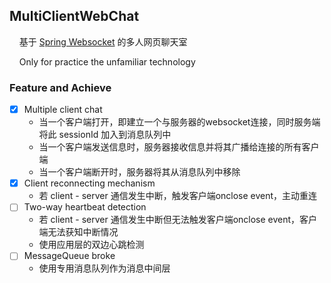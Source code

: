 ## MultiClientWebChat
&nbsp;&nbsp;&nbsp;&nbsp;基于 [Spring Websocket][1] 的多人网页聊天室

&nbsp;&nbsp;&nbsp;&nbsp;Only for practice the unfamiliar technology

[1]:https://docs.spring.io/spring/docs/current/spring-framework-reference/html/websocket.html "sad"
### Feature and Achieve
- [x] Multiple client chat
    - 当一个客户端打开，即建立一个与服务器的websocket连接，同时服务端将此 sessionId 加入到消息队列中 
    - 当一个客户端发送信息时，服务器接收信息并将其广播给连接的所有客户端
    - 当一个客户端断开时，服务器将其从消息队列中移除
- [x] Client reconnecting mechanism
    - 若 client  - server 通信发生中断，触发客户端onclose event，主动重连
- [ ] Two-way heartbeat detection
    - 若 client  - server 通信发生中断但无法触发客户端onclose event，客户端无法获知中断情况
    - 使用应用层的双边心跳检测
- [ ] MessageQueue broke
    - 使用专用消息队列作为消息中间层



